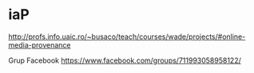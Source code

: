 # iaP

http://profs.info.uaic.ro/~busaco/teach/courses/wade/projects/#online-media-provenance

Grup Facebook https://www.facebook.com/groups/711993058958122/
